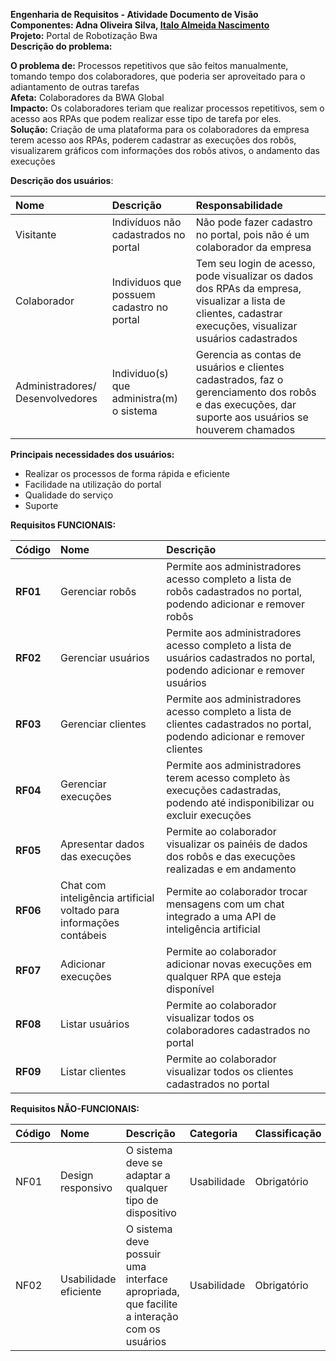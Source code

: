 **Engenharia de Requisitos \- Atividade Documento de Visão**  
**Componentes: Adna Oliveira Silva, [Italo Almeida Nascimento](mailto:nascimento.italo@escolar.ifrn.edu.br)**  
**Projeto:** Portal de Robotização Bwa  
**Descrição do problema:**

**O problema de:** Processos repetitivos que são feitos manualmente, tomando tempo dos colaboradores, que poderia ser aproveitado para o adiantamento de outras tarefas  
**Afeta:** Colaboradores da BWA Global  
**Impacto:** Os colaboradores teriam que realizar processos repetitivos, sem o acesso aos RPAs que podem realizar esse tipo de tarefa por eles.  
**Solução:** Criação de uma plataforma para os colaboradores da empresa terem acesso aos RPAs, poderem cadastrar as execuções dos robôs, visualizarem gráficos com informações dos robôs ativos, o andamento das execuções

**Descrição dos usuários**:

| Nome | Descrição | Responsabilidade |
| :---- | :---- | :---- |
| Visitante | Indivíduos não cadastrados no portal | Não pode fazer cadastro no portal, pois não é um colaborador da empresa |
| Colaborador | Individuos que possuem cadastro no portal | Tem seu login de acesso, pode visualizar os dados dos RPAs da empresa, visualizar a lista de clientes, cadastrar execuções, visualizar usuários cadastrados |
| Administradores/ Desenvolvedores | Individuo(s) que administra(m) o sistema | Gerencia as contas de usuários e clientes cadastrados, faz o gerenciamento dos robôs e das execuções, dar suporte aos usuários se houverem chamados |

**Principais necessidades dos usuários:**

- Realizar os processos de forma rápida e eficiente  
- Facilidade na utilização do portal  
- Qualidade do serviço  
- Suporte

**Requisitos FUNCIONAIS:**

| Código | Nome | Descrição |
| :---- | :---- | :---- |
| **RF01** | Gerenciar robôs | Permite aos administradores acesso completo a lista de robôs cadastrados no portal, podendo adicionar e remover robôs |
| **RF02** | Gerenciar usuários | Permite aos administradores acesso completo a lista de usuários cadastrados no portal, podendo adicionar e remover usuários |
| **RF03** | Gerenciar clientes | Permite aos administradores acesso completo a lista de clientes cadastrados no portal, podendo adicionar e remover clientes |
| **RF04** | Gerenciar execuções | Permite aos administradores terem acesso completo às execuções cadastradas, podendo até indisponibilizar ou excluir execuções |
| **RF05** | Apresentar dados das execuções | Permite ao colaborador visualizar os painéis de dados dos robôs e das execuções realizadas e em andamento |
| **RF06** | Chat com inteligência artificial voltado para informações contábeis | Permite ao colaborador trocar mensagens com um chat integrado a uma API de inteligência artificial |
| **RF07** | Adicionar execuções | Permite ao colaborador adicionar novas execuções em qualquer RPA que esteja disponível |
| **RF08** | Listar usuários | Permite ao colaborador visualizar todos os colaboradores cadastrados no portal |
| **RF09** | Listar clientes | Permite ao colaborador visualizar todos os clientes cadastrados no portal |

**Requisitos NÃO-FUNCIONAIS:**

| Código | Nome | Descrição | Categoria | Classificação |
| :---- | :---- | :---- | :---- | :---- |
| NF01 | Design responsivo | O sistema deve se adaptar a qualquer tipo de dispositivo | Usabilidade | Obrigatório |
| NF02 | Usabilidade eficiente | O sistema deve possuir uma interface apropriada, que facilite a interação com os usuários | Usabilidade | Obrigatório |


